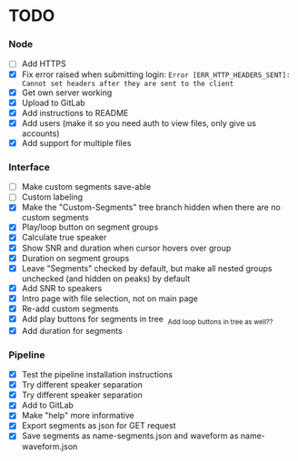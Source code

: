 # TODO

### Node
 - [ ] Add HTTPS
 - [x] Fix error raised when submitting login: `Error [ERR_HTTP_HEADERS_SENT]: Cannot set headers after they are sent to the client`
 - [x] Get own server working
 - [x] Upload to GitLab
 - [x] Add instructions to README
 - [x] Add users (make it so you need auth to view files, only give us accounts)
 - [x] Add support for multiple files

### Interface
 - [ ] Make custom segments save-able
 - [ ] Custom labeling
 - [x] Make the "Custom-Segments" tree branch hidden when there are no custom segments
 - [x] Play/loop button on segment groups
 - [x] Calculate true speaker
 - [x] Show SNR and duration when cursor hovers over group
 - [x] Duration on segment groups
 - [x] Leave "Segments" checked by default, but make all nested groups unchecked (and hidden on peaks) by default
 - [x] Add SNR to speakers
 - [x] Intro page with file selection, not on main page
 - [x] Re-add custom segments
 - [x] Add play buttons for segments in tree  <sub>Add loop buttons in tree as well??</sub>
 - [x] Add duration for segments

### Pipeline
 - [x] Test the pipeline installation instructions
 - [x] Try different speaker separation
 - [x] Try different speaker separation
 - [x] Add to GitLab
 - [x] Make "help" more informative
 - [x] Export segments as json for GET request
 - [x] Save segments as name-segments.json and waveform as name-waveform.json
